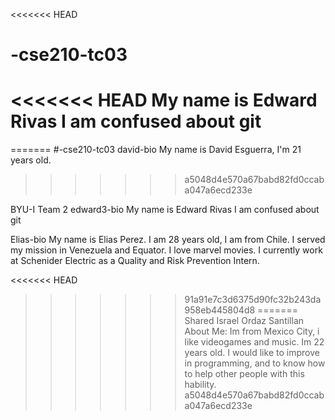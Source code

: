 <<<<<<< HEAD
# -cse210-tc03
<<<<<<< HEAD
My name is Edward Rivas
I am confused about git
=======
=======
#-cse210-tc03
david-bio My name is David Esguerra, I'm 21 years old.
>>>>>>> a5048d4e570a67babd82fd0ccaba047a6ecd233e

BYU-I Team 2 edward3-bio My name is Edward Rivas I am confused about git

Elias-bio My name is Elias Perez. I am 28 years old, I am from Chile. I served my mission in Venezuela and Equator. I love marvel movies. I currently work at Schenider Electric as a Quality and Risk Prevention Intern.

<<<<<<< HEAD
>>>>>>> 91a91e7c3d6375d90fc32b243da958eb445804d8
=======
Shared Israel Ordaz Santillan About Me: Im from Mexico City, i like videogames and music. Im 22 years old. I would like to improve in programming, and to know how to help other people with this hability.
>>>>>>> a5048d4e570a67babd82fd0ccaba047a6ecd233e
